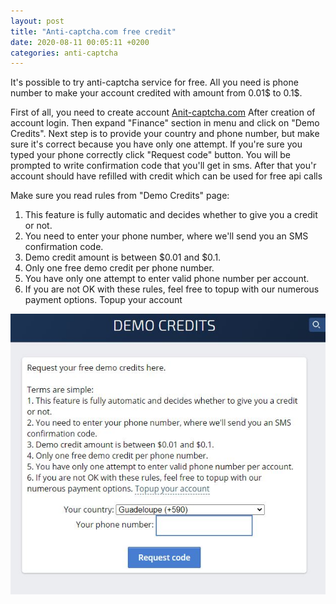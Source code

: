 ```yaml
---
layout: post
title: "Anti-captcha.com free credit"
date: 2020-08-11 00:05:11 +0200
categories: anti-captcha
---
```


It's possible to try anti-captcha service for free. All you need is phone number to make your account credited with amount from 0.01$ to 0.1$.

First of all, you need to create account [Anit-captcha.com](http://getcaptchasolution.com/3fcgxrdlzp) After creation of account login. Then expand "Finance" section in menu and click on "Demo Credits". Next step is to provide your country and phone number, but make sure it's correct because you have only one attempt. If you're sure you typed your phone correctly click "Request code" button. You will be prompted to write confirmation code that you'll get in sms. After that you'r account should have refilled with credit which can be used for free api calls

Make sure you read rules from "Demo Credits" page:
1. This feature is fully automatic and decides whether to give you a credit or not.
2. You need to enter your phone number, where we'll send you an SMS confirmation code.
3. Demo credit amount is between $0.01 and $0.1.
4. Only one free demo credit per phone number.
5. You have only one attempt to enter valid phone number per account.
6. If you are not OK with these rules, feel free to topup with our numerous payment options. Topup your account

![Anit-captcha.com demo credit](/assets/anti-captcha-free-credits-img1.JPG)